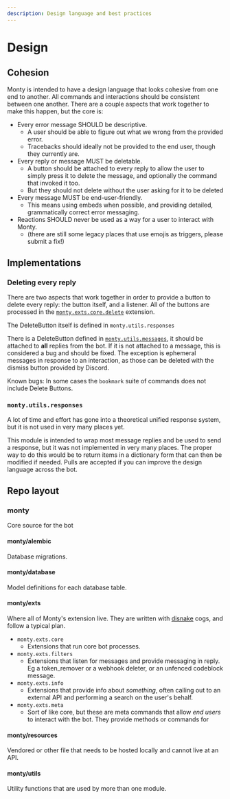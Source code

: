 ```yaml
---
description: Design language and best practices
---
```


# Design

## Cohesion

Monty is intended to have a design language that looks cohesive from one end to
another. All commands and interactions should be consistent between one another.
There are a couple aspects that work together to make this happen, but the core
is:

- Every error message SHOULD be descriptive.
    - A user should be able to figure out what we wrong from the provided error.
    - Tracebacks should ideally not be provided to the end user, though they
        currently are.
- Every reply or message MUST be deletable.
    - A button should be attached to every reply to allow the user to simply press
        it to delete the message, and optionally the command that invoked it too.
    - But they should not delete without the user asking for it to be deleted
- Every message MUST be end-user-friendly.
    - This means using embeds when possible, and providing detailed, grammatically
        correct error messaging.
- Reactions SHOULD never be used as a way for a user to interact with Monty.
    - (there are still some legacy places that use emojis as triggers, please
        submit a fix!)

## Implementations

### Deleting every reply

There are two aspects that work together in order to provide a button to delete
every reply: the button itself, and a listener. All of the buttons are processed
in the
[`monty.exts.core.delete`](https://github.com/onerandomusername/monty-python/blob/main/monty/exts/core/delete.py)
extension.

The DeleteButton itself is defined in `monty.utils.responses`

There is a DeleteButton defined in
[`monty.utils.messages`](https://github.com/onerandomusername/monty-python/blob/main/monty/utils/messages.py),
it should be attached to **all** replies from the bot. If it is not attached to
a message, this is considered a bug and should be fixed. The exception is
ephemeral messages in response to an interaction, as those can be deleted with
the dismiss button provided by Discord.

Known bugs: In some cases the `bookmark` suite of commands does not include
Delete Buttons.

### `monty.utils.responses`

A lot of time and effort has gone into a theoretical unified response system,
but it is not used in very many places yet.

This module is intended to wrap most message replies and be used to send a
response, but it was not implemented in very many places. The proper way to do
this would be to return items in a dictionary form that can then be modified if
needed. Pulls are accepted if you can improve the design language across the
bot.

## Repo layout

### monty

Core source for the bot

#### monty/alembic

Database migrations.

#### monty/database

Model definitions for each database table.

#### monty/exts

Where all of Monty's extension live. They are written with
[disnake](https://docs.disnake.dev/en/stable/) cogs, and follow a typical plan.

- `monty.exts.core`
    - Extensions that run core bot processes.
- `monty.exts.filters`
    - Extensions that listen for messages and provide messaging in reply. Eg a
        token_remover or a webhook deleter, or an unfenced codeblock message.
- `monty.exts.info`
    - Extensions that provide info about *something*, often calling out to an
        external API and performing a search on the user's behalf.
- `monty.exts.meta`
    - Sort of like core, but these are meta commands that allow *end users* to
        interact with the bot. They provide methods or commands for

#### monty/resources

Vendored or other file that needs to be hosted locally and cannot live at an
API.

#### monty/utils

Utility functions that are used by more than one module.
